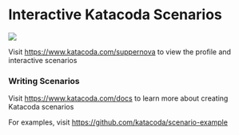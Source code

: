 # Interactive Katacoda Scenarios

[![](http://shields.katacoda.com/katacoda/suppernova/count.svg)](https://www.katacoda.com/suppernova "Get your profile on Katacoda.com")

Visit https://www.katacoda.com/suppernova to view the profile and interactive scenarios

### Writing Scenarios
Visit https://www.katacoda.com/docs to learn more about creating Katacoda scenarios

For examples, visit https://github.com/katacoda/scenario-example
